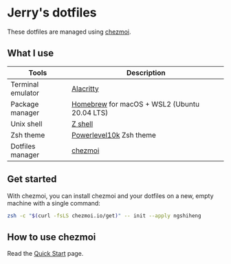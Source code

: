 # Jerry's dotfiles

These dotfiles are managed using [chezmoi](https://www.chezmoi.io/).

## What I use

| Tools             | Description                                                         |
| ----------------- | ------------------------------------------------------------------- |
| Terminal emulator | [Alacritty](https://alacritty.org/)                                 |
| Package manager   | [Homebrew](https://brew.sh/) for macOS + WSL2 (Ubuntu 20.04 LTS)    |
| Unix shell        | [Z shell](https://github.com/ohmyzsh/ohmyzsh/wiki/Installing-ZSH)   |
| Zsh theme         | [Powerlevel10k](https://github.com/romkatv/powerlevel10k) Zsh theme |
| Dotfiles manager  | [chezmoi](https://chezmoi.io/)                                      |

## Get started

With chezmoi, you can install chezmoi and your dotfiles on a new, empty machine with a single command:

```sh
zsh -c "$(curl -fsLS chezmoi.io/get)" -- init --apply ngshiheng
```

## How to use chezmoi

Read the [Quick Start](https://www.chezmoi.io/quick-start/) page.
